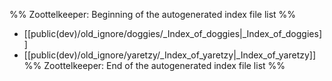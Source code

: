 %% Zoottelkeeper: Beginning of the autogenerated index file list  %%
-  [[public(dev)/old_ignore/doggies/_Index_of_doggies|_Index_of_doggies]]
-  [[public(dev)/old_ignore/yaretzy/_Index_of_yaretzy|_Index_of_yaretzy]]
%% Zoottelkeeper: End of the autogenerated index file list  %%
